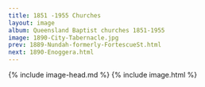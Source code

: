 ```yaml
---
title: 1851 -1955 Churches
layout: image
album: Queensland Baptist churches 1851-1955
image: 1890-City-Tabernacle.jpg
prev: 1889-Nundah-formerly-FortescueSt.html
next: 1890-Enoggera.html
---
```

 {% include image-head.md %}
{% include image.html %}